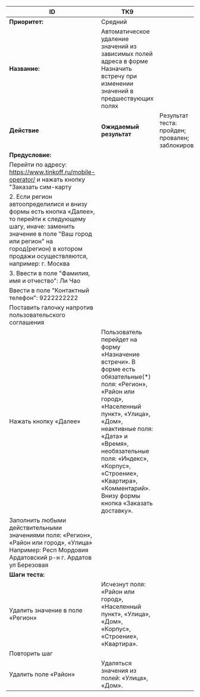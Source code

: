 |    ID                                                                                                                                                                                                                                             |    ТК9                                                                                                                                                                                                                                                                                                                                    |                                                                  |
|---------------------------------------------------------------------------------------------------------------------------------------------------------------------------------------------------------------------------------------------------|-------------------------------------------------------------------------------------------------------------------------------------------------------------------------------------------------------------------------------------------------------------------------------------------------------------------------------------------|------------------------------------------------------------------|
|    **Приоритет:**                                                                                                                                                                                                                                     |    Средний                                                                                                                                                                                                                                                                                                                                |                                                                  |
|    **Название:**                                                                                                                                                                                                                                      |    Автоматическое удаление   значений из зависимых полей адреса в форме Назначить встречу при изменении   значений в предшествующих полях                                                                                                                                                                                                 |                                                                  |
|    **Действие**                                                                                                                                                                                                                                       |   **Ожидаемый результат**                                                                                                                                                                                                                                                                                                                    |    Результат теста:   пройден;      провален;   заблокирован;    |
|    **Предусловие:**                                                                                                                                                                                                                                   |                                                                                                                                                                                                                                                                                                                                           |                                                                  |
|        Перейти по адресу: https://www.tinkoff.ru/mobile-operator/        и нажать кнопку "Заказать сим-карту                                                                                                                                      |                                                                                                                                                                                                                                                                                                                                           |                                                                  |
|    2.        Если регион   автоопределилися и внизу формы есть кнопка «Далее», то перейти к следующему   шагу, иначе: заменить значение в поле "Ваш город или регион" на   город(регион) в котором продажи осуществляются, например: г. Москва    |                                                                                                                                                                                                                                                                                                                                           |                                                                  |
|    3.        Ввести в   поле "Фамилия, имя и отчество":        Ли Чао                                                                                                                                                                             |                                                                                                                                                                                                                                                                                                                                           |                                                                  |
|        Ввести в поле "Контактный телефон":     9222222222                                                                                                                                                                                         |                                                                                                                                                                                                                                                                                                                                           |                                                                  |
|        Поставить галочку напротив пользовательского соглашения                                                                                                                                                                                    |                                                                                                                                                                                                                                                                                                                                           |                                                                  |
|        Нажать кнопку «Далее»                                                                                                                                                                                                                      |    Пользователь перейдет   на форму «Назначение встречи». В форме есть обязательные(*) поля: «Регион»,   «Район или город», «Населенный пункт», «Улица», «Дом», неактивные поля:   «Дата» и «Время», необязательные поля: «Индекс», «Корпус», «Строение»,   «Квартира», «Комментарий». Внизу формы кнопка «Заказать доставку».            |                                                                  |
|        Заполнить любыми действительными значениями поля: «Регион»,  «Район или город», «Улица» Например:      Респ Мордовия   Ардатовский р-н   г. Ардатов   ул Березовая                                                                         |                                                                                                                                                                                                                                                                                                                                           |                                                                  |
|    **Шаги   теста:**                                                                                                                                                                                                                                  |                                                                                                                                                                                                                                                                                                                                           |                                                                  |
|        Удалить        значение в поле «Регион»                                                                                                                                                                                                    |    Исчезнут поля:    «Район или город», «Населенный пункт», «Улица», «Дом», «Корпус»,   «Строение», «Квартира».                                                                                                                                                                                                                           |                                                                  |
|    Повторить шаг                                                                                                                                                                                                                                  |                                                                                                                                                                                                                                                                                                                                           |                                                                  |
|    Удалить поле «Район»                                                                                                                                                                                                                           |    Удаляться значения из полей: «Улица», «Дом».                                                                                                                                                                                                                                                                                           |                                                                  |
